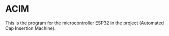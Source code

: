 # ACIM

This is the program for the microcontroller ESP32 in the project (Automated Cap Insertion Machine).
